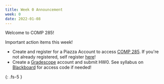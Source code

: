 ```yaml
---
title: Week 0 Announcement
week: 0
date: 2022-01-08
---
```


Welcome to COMP 285! 

Important action items this week!

- Create and register for a Piazza Account to access [COMP 285](https://piazza.com/north_carolina_at_state_university/spring2022/comp285/home). If you're not already registered, self register [here](http://piazza.com/north_carolina_at_state_university/spring2022/comp285)!
- Create a [Gradescope](https://www.gradescope.com/courses/350304) account and submit HW0. See syllabus on [Blackboard](https://blackboard.ncat.edu/webapps/blackboard/execute/modulepage/view?course_id=_3567742_1) for access code if needed!

{: .fs-5 }
